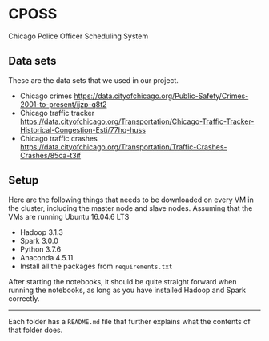 # CPOSS
Chicago Police Officer Scheduling System

## Data sets
These are the data sets that we used in our project.
- Chicago crimes https://data.cityofchicago.org/Public-Safety/Crimes-2001-to-present/ijzp-q8t2
- Chicago traffic tracker https://data.cityofchicago.org/Transportation/Chicago-Traffic-Tracker-Historical-Congestion-Esti/77hq-huss
- Chicago traffic crashes https://data.cityofchicago.org/Transportation/Traffic-Crashes-Crashes/85ca-t3if

## Setup
Here are the following things that needs to be downloaded on every VM in the cluster, including the master node and slave nodes. Assuming that the VMs are running Ubuntu 16.04.6 LTS
- Hadoop 3.1.3
- Spark 3.0.0
- Python 3.7.6
- Anaconda 4.5.11
- Install all the packages from `requirements.txt`

After starting the notebooks, it should be quite straight forward when running the notebooks, as long as you have installed Hadoop and Spark correctly. 

___


Each folder has a `README.md` file that further explains what the contents of that folder does.
